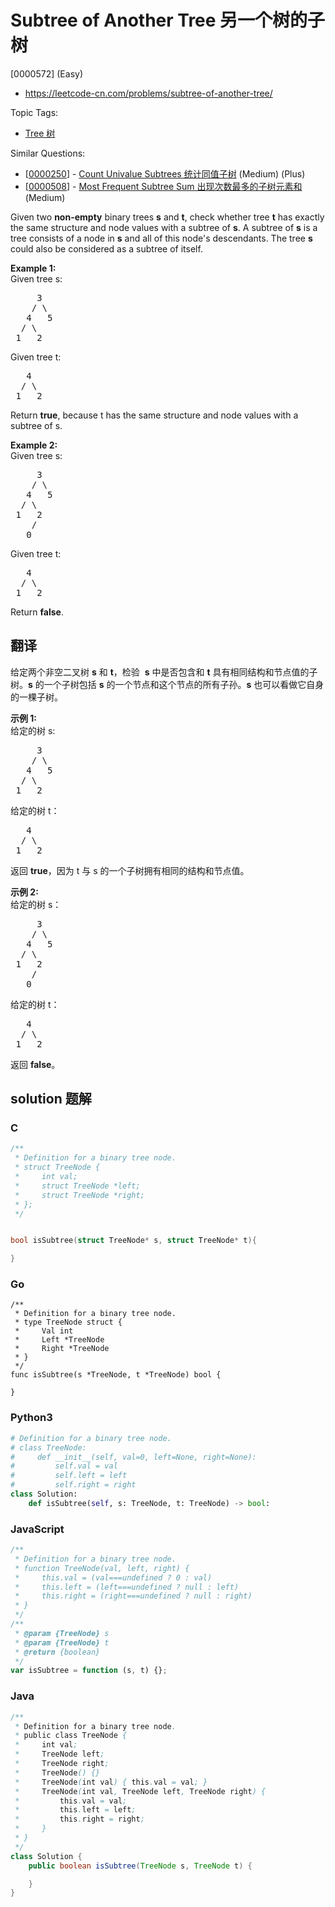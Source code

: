 # Subtree of Another Tree 另一个树的子树

[0000572] (Easy)

- https://leetcode-cn.com/problems/subtree-of-another-tree/

Topic Tags:

- [Tree 树](https://leetcode-cn.com/tag/tree/)

Similar Questions:

- [[0000250](https://leetcode-cn.com/problems/count-univalue-subtrees/)] - [Count Univalue Subtrees 统计同值子树](./0000250.count-univalue-subtrees.md) (Medium) (Plus)
- [[0000508](https://leetcode-cn.com/problems/most-frequent-subtree-sum/)] - [Most Frequent Subtree Sum 出现次数最多的子树元素和](./0000508.most-frequent-subtree-sum.md) (Medium)

Given two **non-empty** binary trees **s** and **t**, check whether tree **t** has exactly the same structure and node values with a subtree of **s**. A subtree of **s** is a tree consists of a node in **s** and all of this node's descendants. The tree **s** could also be considered as a subtree of itself.

**Example 1:**  
Given tree s:

<pre>     3
    / \
   4   5
  / \
 1   2
</pre>

Given tree t:

<pre>   4 
  / \
 1   2
</pre>

Return **true**, because t has the same structure and node values with a subtree of s.

**Example 2:**  
Given tree s:

<pre>     3
    / \
   4   5
  / \
 1   2
    /
   0
</pre>

Given tree t:

<pre>   4
  / \
 1   2
</pre>

Return **false**.

## 翻译

给定两个非空二叉树 **s** 和 **t**，检验  **s** 中是否包含和 **t** 具有相同结构和节点值的子树。**s** 的一个子树包括 **s** 的一个节点和这个节点的所有子孙。**s** 也可以看做它自身的一棵子树。

**示例 1:**  
给定的树 s:

<pre>     3
    / \
   4   5
  / \
 1   2
</pre>

给定的树 t：

<pre>   4 
  / \
 1   2
</pre>

返回 **true**，因为 t 与 s 的一个子树拥有相同的结构和节点值。

**示例 2:**  
给定的树 s：

<pre>     3
    / \
   4   5
  / \
 1   2
    /
   0
</pre>

给定的树 t：

<pre>   4
  / \
 1   2
</pre>

返回 **false**。

## solution 题解

### C

```c
/**
 * Definition for a binary tree node.
 * struct TreeNode {
 *     int val;
 *     struct TreeNode *left;
 *     struct TreeNode *right;
 * };
 */


bool isSubtree(struct TreeNode* s, struct TreeNode* t){

}
```

### Go

```golang
/**
 * Definition for a binary tree node.
 * type TreeNode struct {
 *     Val int
 *     Left *TreeNode
 *     Right *TreeNode
 * }
 */
func isSubtree(s *TreeNode, t *TreeNode) bool {

}
```

### Python3

```python
# Definition for a binary tree node.
# class TreeNode:
#     def __init__(self, val=0, left=None, right=None):
#         self.val = val
#         self.left = left
#         self.right = right
class Solution:
    def isSubtree(self, s: TreeNode, t: TreeNode) -> bool:

```

### JavaScript

```javascript
/**
 * Definition for a binary tree node.
 * function TreeNode(val, left, right) {
 *     this.val = (val===undefined ? 0 : val)
 *     this.left = (left===undefined ? null : left)
 *     this.right = (right===undefined ? null : right)
 * }
 */
/**
 * @param {TreeNode} s
 * @param {TreeNode} t
 * @return {boolean}
 */
var isSubtree = function (s, t) {};
```

### Java

```java
/**
 * Definition for a binary tree node.
 * public class TreeNode {
 *     int val;
 *     TreeNode left;
 *     TreeNode right;
 *     TreeNode() {}
 *     TreeNode(int val) { this.val = val; }
 *     TreeNode(int val, TreeNode left, TreeNode right) {
 *         this.val = val;
 *         this.left = left;
 *         this.right = right;
 *     }
 * }
 */
class Solution {
    public boolean isSubtree(TreeNode s, TreeNode t) {

    }
}
```
